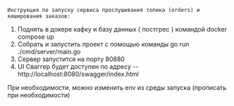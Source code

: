     Инструкция по запуску сервиса прослушивания топика (orders) и кеширования заказов:

1. Поднять в докере кафку и базу данных ( постгрес ) командой docker compose up
2. Собрать и запустить проект с помощью команды go run ./cmd/server/main.go
3. Сервер запустится на порту 80880
4. UI Сваггер будет доступен по адресу -- http://localhost:8080/swagger/index.html

При необходимости, можно изменить env из среды запуска (прописать при необходимости)